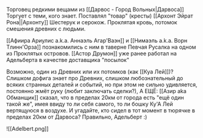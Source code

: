 Торговец редкими вещами из [[Дарвос - Город Вольных|Дарвоса]] Торгует с теми, кого знает. Поставлял "товар" (кресты) [[Архонт Эйрат Рона||Архонту]] 
Шестерук и серокож. Проклятая кровь, потомок смешения древних с людьми.

[[Афиира Ариулис a.k.a. Аннаэль Агар'Ваэн]] и [[Нимаэль a.k.a. Ворн Тлинн'Орза]] познакомились с ним в таверне Певчая Русалка на одном из Проклятых островов.
[[Астор Друмон]] уже ранее работал на Адельберта в качестве доставщика "посылок"

Возможно, один из Древних или их потомков (как [[Куа Лей]])? Слишком дофига знает про Древних, слишком любознательный до всяких странных деталей и событий, но при этом не сильно удивляется, постоянно жмёт руку (любит заключать сделки?), А ЕЩЁ: [[Азир aka Обманщик]] сказал, что в пределах 20км от города есть "ещё один такой же", имея ввиду то ли себя самого, то ли бошку Ку'А Лей вертящуюся в воздухе. И угадайте, кто сидел в тот момент в тюрячке в пределах 20км от Дарвоса? Правильно, Адельберт :) 

![[Adelbert.png]]


